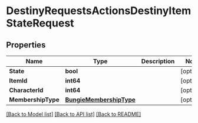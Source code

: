 # DestinyRequestsActionsDestinyItemStateRequest

## Properties
Name | Type | Description | Notes
------------ | ------------- | ------------- | -------------
**State** | **bool** |  | [optional] 
**ItemId** | **int64** |  | [optional] 
**CharacterId** | **int64** |  | [optional] 
**MembershipType** | [**BungieMembershipType**](BungieMembershipType.md) |  | [optional] 

[[Back to Model list]](../README.md#documentation-for-models) [[Back to API list]](../README.md#documentation-for-api-endpoints) [[Back to README]](../README.md)


